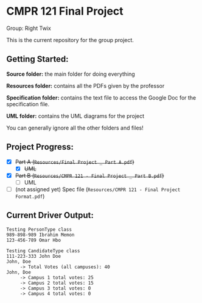 # CMPR 121 Final Project

Group: Right Twix

This is the current repository for the group project.

## Getting Started:

**Source folder:** the main folder for doing everything

**Resources folder:** contains all the PDFs given by the professor

**Specification folder:** contains the text file to access the Google Doc for the specification file.

**UML folder:** contains the UML diagrams for the project

You can generally ignore all the other folders and files!

## Project Progress:

- [x] ~~Part A (`Resources/Final Project _ Part A.pdf`)~~
    - [x] ~~UML~~
- [x] ~~Part B (`Resources/CMPR 121 - Final Project _ Part B.pdf`)~~
    - [ ] UML
- [ ] (not assigned yet) Spec file (`Resources/CMPR 121 - Final Project Format.pdf`)

## Current Driver Output:

```
Testing PersonType class
989-898-989 Ibrahim Memon
123-456-789 Omar Hbo

Testing CandidateType class
111-223-333 John Doe
John, Doe
     -> Total Votes (all campuses): 40
John, Doe
     -> Campus 1 total votes: 25
     -> Campus 2 total votes: 15
     -> Campus 3 total votes: 0
     -> Campus 4 total votes: 0
```
